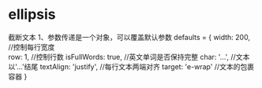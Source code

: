 # ellipsis
截断文本
1、参数传递是一个对象，可以覆盖默认参数
defaults = {
    width: 200,             //控制每行宽度        
    row: 1,                 //控制行数
    isFullWords: true,      //英文单词是否保持完整
    char: '...',            //文本以'...'结尾
    textAlign: 'justify',   //每行文本两端对齐
    target: 'e-wrap'        //文本的包裹容器
}


